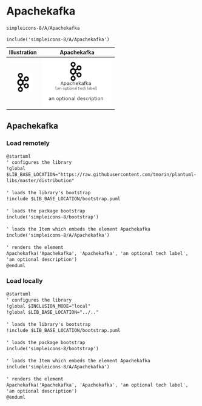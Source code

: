 # Apachekafka


```text
simpleicons-8/A/Apachekafka
```

```text
include('simpleicons-8/A/Apachekafka')
```



| Illustration | Apachekafka |
| :---: | :---: |
| ![illustration for Illustration](../../simpleicons-8/A/Apachekafka.png) | ![illustration for Apachekafka](../../simpleicons-8/A/Apachekafka.Local.png) |




## Apachekafka

### Load remotely
```plantuml
@startuml
' configures the library
!global $LIB_BASE_LOCATION="https://raw.githubusercontent.com/tmorin/plantuml-libs/master/distribution"

' loads the library's bootstrap
!include $LIB_BASE_LOCATION/bootstrap.puml

' loads the package bootstrap
include('simpleicons-8/bootstrap')

' loads the Item which embeds the element Apachekafka
include('simpleicons-8/A/Apachekafka')

' renders the element
Apachekafka('Apachekafka', 'Apachekafka', 'an optional tech label', 'an optional description')
@enduml
```

### Load locally
```plantuml
@startuml
' configures the library
!global $INCLUSION_MODE="local"
!global $LIB_BASE_LOCATION="../.."

' loads the library's bootstrap
!include $LIB_BASE_LOCATION/bootstrap.puml

' loads the package bootstrap
include('simpleicons-8/bootstrap')

' loads the Item which embeds the element Apachekafka
include('simpleicons-8/A/Apachekafka')

' renders the element
Apachekafka('Apachekafka', 'Apachekafka', 'an optional tech label', 'an optional description')
@enduml
```


